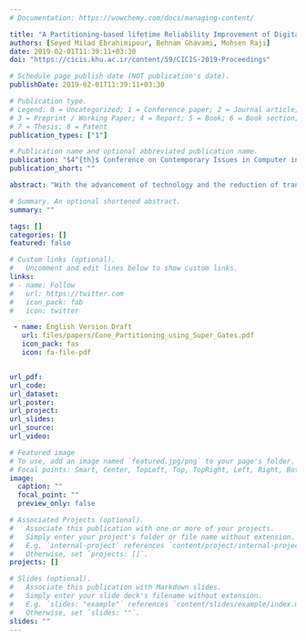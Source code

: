 ```yaml
---
# Documentation: https://wowchemy.com/docs/managing-content/

title: "A Partitioning-based lifetime Reliability Improvement of Digital Circuits using Logic Re-synthesis"
authors: [Seyed Milad Ebrahimipour, Behnam Ghavami, Mohsen Raji]
date: 2019-02-01T11:39:11+03:30
doi: "https://cicis.khu.ac.ir/content/59/CICIS-2019-Proceedings"

# Schedule page publish date (NOT publication's date).
publishDate: 2019-02-01T11:39:11+03:30

# Publication type.
# Legend: 0 = Uncategorized; 1 = Conference paper; 2 = Journal article;
# 3 = Preprint / Working Paper; 4 = Report; 5 = Book; 6 = Book section;
# 7 = Thesis; 8 = Patent
publication_types: ["1"]

# Publication name and optional abbreviated publication name.
publication: "$4^{th}$ Conference on Contemporary Issues in Computer information and Sciences **(In Persian)**"
publication_short: ""

abstract: "With the advancement of technology and the reduction of transistor dimensions, new challenges have arisen in the reliability of Integrated Circuits. One of these challenges is transistor aging, which results in circuit performance degradation over time and eventually leads to lifetime reduction of the circuit. So far, various methods have been proposed using the Logic Resynthesis technique to reduce the effects of aging in a circuit. But the main problem with these methods is that they have a high runtime and are not applicable to large-scale circuits. In this paper, a partitioning-based logic resynthesis method is proposed to reduce the performance degradation caused by aging phenomenon in a digital circuit, which effectively reduces the execution time of the optimization process. In the proposed method, the circuit is divided into a set of smaller sub-circuits using cone structures. Then these sub-circuits are leveled and a subset of the most effective sub-circuits is selected for optimization. Finally, a logical resynthesis technique is applied to each sub-circuit which reduces the execution time of the algorithm. Also, by using the created sub-circuits, an attempt has been made to reduce the time overhead caused by recalculating the circuit delay after each round of the optimization process. The simulation results show that the proposed method with an overhead area of ​​4.26% has reduced the efficiency reduction due to aging by about 14.8%."

# Summary. An optional shortened abstract.
summary: ""

tags: []
categories: []
featured: false

# Custom links (optional).
#   Uncomment and edit lines below to show custom links.
links:
# - name: Follow
#   url: https://twitter.com
#   icon_pack: fab
#   icon: twitter

 - name: English Version Draft
   url: files/papers/Cone_Partitioning_using_Super_Gates.pdf
   icon_pack: fas
   icon: fa-file-pdf


url_pdf:
url_code:
url_dataset:
url_poster:
url_project:
url_slides:
url_source:
url_video:

# Featured image
# To use, add an image named `featured.jpg/png` to your page's folder. 
# Focal points: Smart, Center, TopLeft, Top, TopRight, Left, Right, BottomLeft, Bottom, BottomRight.
image:
  caption: ""
  focal_point: ""
  preview_only: false

# Associated Projects (optional).
#   Associate this publication with one or more of your projects.
#   Simply enter your project's folder or file name without extension.
#   E.g. `internal-project` references `content/project/internal-project/index.md`.
#   Otherwise, set `projects: []`.
projects: []

# Slides (optional).
#   Associate this publication with Markdown slides.
#   Simply enter your slide deck's filename without extension.
#   E.g. `slides: "example"` references `content/slides/example/index.md`.
#   Otherwise, set `slides: ""`.
slides: ""
---
```

